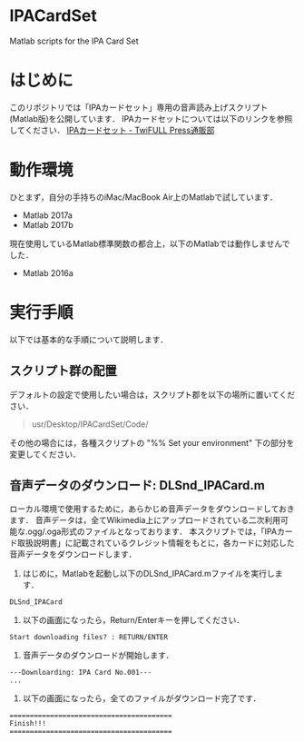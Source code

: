 # IPACardSet
Matlab scripts for the IPA Card Set

# はじめに

このリポジトリでは「IPAカードセット」専用の音声読み上げスクリプト(Matlab版)を公開しています．
IPAカードセットについては以下のリンクを参照してください．
[IPAカードセット - TwiFULL Press通販部](https://twifullpress.booth.pm/items/803305)

# 動作環境

ひとまず，自分の手持ちのiMac/MacBook Air上のMatlabで試しています．
- Matlab 2017a
- Matlab 2017b

現在使用しているMatlab標準関数の都合上，以下のMatlabでは動作しませんでした．
- Matlab 2016a

# 実行手順

以下では基本的な手順について説明します．

## スクリプト群の配置

デフォルトの設定で使用したい場合は，スクリプト郡を以下の場所に置いてください．
> usr/Desktop/IPACardSet/Code/

その他の場合には，各種スクリプトの "%% Set your environment" 下の部分を変更してください．


## 音声データのダウンロード: DLSnd_IPACard.m

ローカル環境で使用するために，あらかじめ音声データをダウンロードしておきます．
音声データは，全てWikimedia上にアップロードされている二次利用可能な.ogg/.oga形式のファイルとなっております．
本スクリプトでは，「IPAカード取扱説明書」に記載されているクレジット情報をもとに，各カードに対応した音声データをダウンロードします．

1. はじめに，Matlabを起動し以下のDLSnd_IPACard.mファイルを実行します．
  ```
  DLSnd_IPACard
  ```
1. 以下の画面になったら，Return/Enterキーを押してください．
  ```
  Start downloading files? : RETURN/ENTER
  ```
1. 音声データのダウンロードが開始します．
  ```
  ---Downloarding: IPA Card No.001---
  ...
  ```
1. 以下の画面になったら，全てのファイルがダウンロード完了です．
  ```
  ========================================
  Finish!!!
  ========================================
  ```

